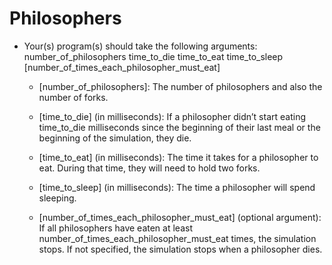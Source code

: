 # Philosophers

- Your(s) program(s) should take the following arguments: number_of_philosophers time_to_die time_to_eat time_to_sleep [number_of_times_each_philosopher_must_eat]
	
	- [number_of_philosophers]: The number of philosophers and also the number of forks.

	- [time_to_die] (in milliseconds): If a philosopher didn’t start eating time_to_die milliseconds since the beginning of their last meal or the beginning of the simulation, they die.
	
	- [time_to_eat] (in milliseconds): The time it takes for a philosopher to eat. During that time, they will need to hold two forks.

	- [time_to_sleep] (in milliseconds): The time a philosopher will spend sleeping.

	- [number_of_times_each_philosopher_must_eat] (optional argument): If all philosophers have eaten at least number_of_times_each_philosopher_must_eat times, the simulation stops. If not specified, the simulation stops when a philosopher dies.